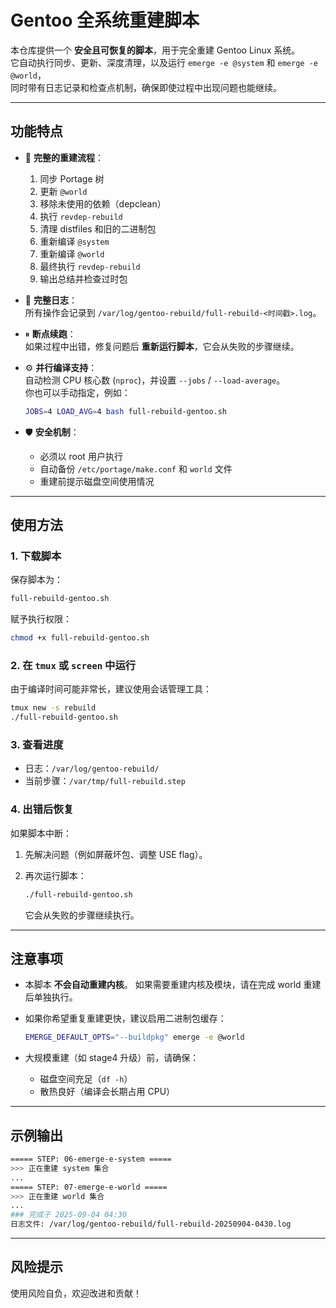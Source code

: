 # Gentoo 全系统重建脚本

本仓库提供一个 **安全且可恢复的脚本**，用于完全重建 Gentoo Linux 系统。  
它自动执行同步、更新、深度清理，以及运行 `emerge -e @system` 和 `emerge -e @world`，  
同时带有日志记录和检查点机制，确保即使过程中出现问题也能继续。

---

## 功能特点

- 🔄 **完整的重建流程**：
  1. 同步 Portage 树
  2. 更新 `@world`
  3. 移除未使用的依赖（depclean）
  4. 执行 `revdep-rebuild`
  5. 清理 distfiles 和旧的二进制包
  6. 重新编译 `@system`
  7. 重新编译 `@world`
  8. 最终执行 `revdep-rebuild`
  9. 输出总结并检查过时包

- 📜 **完整日志**：  
  所有操作会记录到 `/var/log/gentoo-rebuild/full-rebuild-<时间戳>.log`。

- ⏸ **断点续跑**：  
  如果过程中出错，修复问题后 **重新运行脚本**，它会从失败的步骤继续。

- ⚙️ **并行编译支持**：  
  自动检测 CPU 核心数 (`nproc`)，并设置 `--jobs` / `--load-average`。  
  你也可以手动指定，例如：
  ```bash
  JOBS=4 LOAD_AVG=4 bash full-rebuild-gentoo.sh

* 🛡 **安全机制**：

  * 必须以 root 用户执行
  * 自动备份 `/etc/portage/make.conf` 和 `world` 文件
  * 重建前提示磁盘空间使用情况

---

## 使用方法

### 1. 下载脚本

保存脚本为：

```bash
full-rebuild-gentoo.sh
```

赋予执行权限：

```bash
chmod +x full-rebuild-gentoo.sh
```

### 2. 在 `tmux` 或 `screen` 中运行

由于编译时间可能非常长，建议使用会话管理工具：

```bash
tmux new -s rebuild
./full-rebuild-gentoo.sh
```

### 3. 查看进度

* 日志：`/var/log/gentoo-rebuild/`
* 当前步骤：`/var/tmp/full-rebuild.step`

### 4. 出错后恢复

如果脚本中断：

1. 先解决问题（例如屏蔽坏包、调整 USE flag）。
2. 再次运行脚本：

   ```bash
   ./full-rebuild-gentoo.sh
   ```

   它会从失败的步骤继续执行。

---

## 注意事项

* 本脚本 **不会自动重建内核**。
  如果需要重建内核及模块，请在完成 world 重建后单独执行。

* 如果你希望重复重建更快，建议启用二进制包缓存：

  ```bash
  EMERGE_DEFAULT_OPTS="--buildpkg" emerge -e @world
  ```

* 大规模重建（如 stage4 升级）前，请确保：

  * 磁盘空间充足（`df -h`）
  * 散热良好（编译会长期占用 CPU）

---

## 示例输出

```bash
===== STEP: 06-emerge-e-system =====
>>> 正在重建 system 集合
...
===== STEP: 07-emerge-e-world =====
>>> 正在重建 world 集合
...
### 完成于 2025-09-04 04:30
日志文件: /var/log/gentoo-rebuild/full-rebuild-20250904-0430.log
```

---

## 风险提示

使用风险自负，欢迎改进和贡献！


